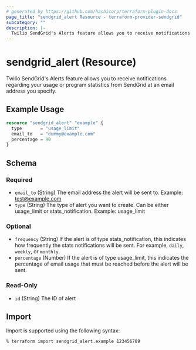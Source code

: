```yaml
---
# generated by https://github.com/hashicorp/terraform-plugin-docs
page_title: "sendgrid_alert Resource - terraform-provider-sendgrid"
subcategory: ""
description: |-
  Twilio SendGrid's Alerts feature allows you to receive notifications regarding your usage or program statistics from SendGrid at an email address you specify.
---
```


# sendgrid_alert (Resource)

Twilio SendGrid's Alerts feature allows you to receive notifications regarding your usage or program statistics from SendGrid at an email address you specify.

## Example Usage

```terraform
resource "sendgrid_alert" "example" {
  type       = "usage_limit"
  email_to   = "dummy@example.com"
  percentage = 90
}
```

<!-- schema generated by tfplugindocs -->
## Schema

### Required

- `email_to` (String) The email address the alert will be sent to. Example: test@example.com
- `type` (String) The type of alert you want to create. Can be either usage_limit or stats_notification. Example: usage_limit

### Optional

- `frequency` (String) If the alert is of type stats_notification, this indicates how frequently the stats notifications will be sent. For example, `daily`, `weekly`, or `monthly`.
- `percentage` (Number) If the alert is of type usage_limit, this indicates the percentage of email usage that must be reached before the alert will be sent.

### Read-Only

- `id` (String) The ID of alert

## Import

Import is supported using the following syntax:

```shell
% terraform import sendgrid_alert.example 123456789
```
